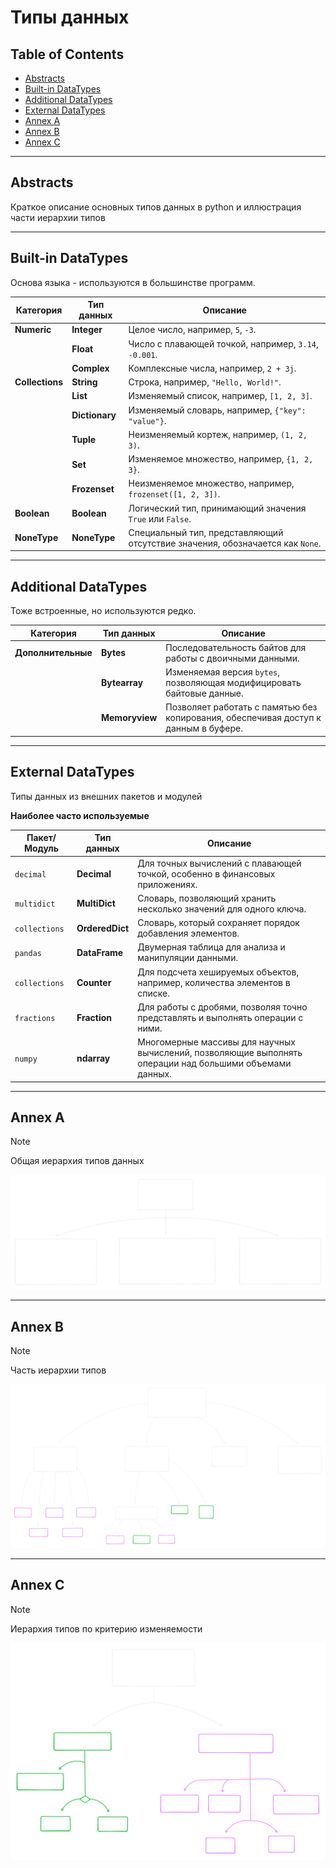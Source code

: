 # Типы данных

## Table of Contents

- [Abstracts](#Abstracts)
- [Built-in DataTypes](#Built-in-DataTypes)
- [Additional DataTypes](#Additional-DataTypes)
- [External DataTypes](#External-DataTypes)
- [Annex A](#Annex-A)
- [Annex B](#Annex-B)
- [Annex C](#Annex-C)

______________________________________________________________________

## Abstracts

Краткое описание основных типов данных в python и иллюстрация части иерархии типов

______________________________________________________________________

## Built-in DataTypes

Основа языка - используются в большинстве программ.

| Категория | Тип данных | Описание |
|------------------|-----------------|----------------------------------------------------------------------|
| **Numeric** | **Integer** | Целое число, например, `5`, `-3`. |
| | **Float** | Число с плавающей точкой, например, `3.14`, `-0.001`. |
| | **Complex** | Комплексные числа, например, `2 + 3j`. |
| **Collections** | **String** | Строка, например, `"Hello, World!"`. |
| | **List** | Изменяемый список, например, `[1, 2, 3]`. |
| | **Dictionary** | Изменяемый словарь, например, `{"key": "value"}`. |
| | **Tuple** | Неизменяемый кортеж, например, `(1, 2, 3)`. |
| | **Set** | Изменяемое множество, например, `{1, 2, 3}`. |
| | **Frozenset** | Неизменяемое множество, например, `frozenset([1, 2, 3])`. |
| **Boolean** | **Boolean** | Логический тип, принимающий значения `True` или `False`. |
| **NoneType** | **NoneType** | Специальный тип, представляющий отсутствие значения, обозначается как `None`. |

______________________________________________________________________

## Additional DataTypes

Тоже встроенные, но используются редко.

| Категория | Тип данных | Описание |
|--------------------|-----------------|----------------------------------------------------------------------|
| **Дополнительные** | **Bytes** | Последовательность байтов для работы с двоичными данными. |
| | **Bytearray** | Изменяемая версия `bytes`, позволяющая модифицировать байтовые данные. |
| | **Memoryview** | Позволяет работать с памятью без копирования, обеспечивая доступ к данным в буфере. |

______________________________________________________________________

## External DataTypes

Типы данных из внешних пакетов и модулей

**Наиболее часто используемые**

| Пакет/Модуль | Тип данных | Описание |
|-----------------|--------------|-------------------------------------------------------------------------|
| `decimal` | **Decimal** | Для точных вычислений с плавающей точкой, особенно в финансовых приложениях. |
| `multidict` | **MultiDict**| Словарь, позволяющий хранить несколько значений для одного ключа. |
| `collections` | **OrderedDict** | Словарь, который сохраняет порядок добавления элементов. |
| `pandas` | **DataFrame**| Двумерная таблица для анализа и манипуляции данными. |
| `collections` | **Counter** | Для подсчета хешируемых объектов, например, количества элементов в списке. |
| `fractions` | **Fraction** | Для работы с дробями, позволяя точно представлять и выполнять операции с ними. |
| `numpy` | **ndarray** | Многомерные массивы для научных вычислений, позволяющие выполнять операции над большими объемами данных. |

______________________________________________________________________

## Annex A

> [!NOTE]
> Общая иерархия типов данных

![common-classification](./images/04_datatypes/common-classification.svg)

______________________________________________________________________

## Annex B

> [!NOTE]
> Часть иерархии типов

![common-types-classification](./images/04_datatypes/common-types-classification.svg)

______________________________________________________________________

## Annex C

> [!NOTE]
> Иерархия типов по критерию изменяемости

![common-types-classification](./images/04_datatypes/mutableness-classification.svg)
